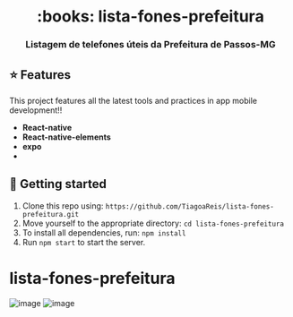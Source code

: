 <h1 align="center"> :books: lista-fones-prefeitura</h1>
<h3 align="center"> Listagem de telefones úteis da Prefeitura de Passos-MG </h3>

## :star: Features

This project features all the latest tools and practices in app mobile development!!

-  **React-native** 
-  **React-native-elements** 
-  **expo** 
-  

## :electric_plug: Getting started

1. Clone this repo using: `https://github.com/TiagoaReis/lista-fones-prefeitura.git`
2. Move yourself to the appropriate directory: `cd lista-fones-prefeitura`
3. To install all dependencies, run: `npm install`
4. Run `npm start` to start the server.

# lista-fones-prefeitura

![image](https://user-images.githubusercontent.com/44773102/73592101-53085800-44d5-11ea-82c9-6a8cc653af4e.png)
![image](https://user-images.githubusercontent.com/44773102/73592081-163c6100-44d5-11ea-92c3-c77a71700c0e.png)


